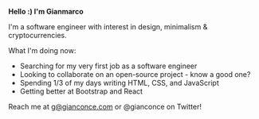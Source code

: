 

**Hello :) I'm Gianmarco**

I'm a software engineer with interest in design, minimalism & cryptocurrencies. 


What I'm doing now: 

- Searching for my very first job as a software engineer
- Looking to collaborate on an open-source project - know a good one?
- Spending 1/3 of my days writing HTML, CSS, and JavaScript 
- Getting better at Bootstrap and React


Reach me at g@gianconce.com or @gianconce on Twitter!
